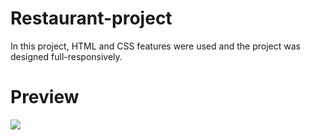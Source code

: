 # Restaurant-project
In this project, HTML and CSS features were used and the project was designed full-responsively.
# Preview
![](./chefs-place)
